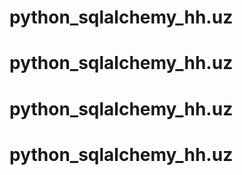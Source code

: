 # python_sqlalchemy_hh.uz
# python_sqlalchemy_hh.uz
# python_sqlalchemy_hh.uz
# python_sqlalchemy_hh.uz
